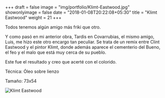 +++
draft = false
image = "img/portfolio/Klimt-Eastwood.jpg"
showonlyimage = false
date = "2018-01-08T20:22:08+05:30"
title = "Klimt Eastwood"
weight = 21
+++

Todos tenemos algún amigo más friki que otro.
<!--more-->

Y como pasó en mi anterior obra, Tardis en Covarrubias, el mismo amigo, Luis, me hizo este otro encargo tan peculiar. Se trata de un remix entre Clint Eastwood y el pintor Klimt, donde además aparece el cementerio del Bueno, el feo y el malo que está muy cerca de su pueblo.

Este fue el resultado y creo que acerté con el colorido.

Técnica: Óleo sobre lienzo

Tamaño: 73x54

![Klimt Eastwood](/img/portfolio/Klimt-Eastwood.jpg)

